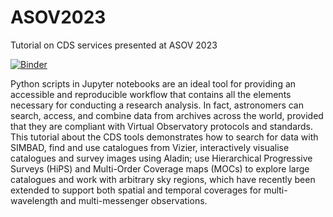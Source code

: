 # ASOV2023
Tutorial on CDS services presented at ASOV 2023

[![Binder](https://mybinder.org/badge_logo.svg)](https://mybinder.org/v2/gh/samodeo/ASOV2023/HEAD?urlpath=https%3A%2F%2Fgithub.com%2Fsamodeo%2FASOV2023%2Fblob%2Fmain%2FCDS_VO_services_in_python_notebooks.ipynb)

Python scripts in Jupyter notebooks are an ideal tool for providing an accessible and reproducible workflow that contains all the elements necessary for conducting a research analysis. In fact, astronomers can search, access, and combine data from archives across the world, provided that they are compliant with Virtual Observatory protocols and standards. This tutorial about the CDS tools demonstrates how to search for data with SIMBAD, find and use catalogues from Vizier, interactively visualise catalogues and survey images using Aladin; use Hierarchical Progressive Surveys (HiPS) and Multi-Order Coverage maps (MOCs) to explore large catalogues and work with arbitrary sky regions, which have recently been extended to support both spatial and temporal coverages for multi-wavelength and multi-messenger observations.

